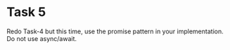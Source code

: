 # Task 5

Redo Task-4 but this time, use the promise pattern in your implementation. Do not use async/await.